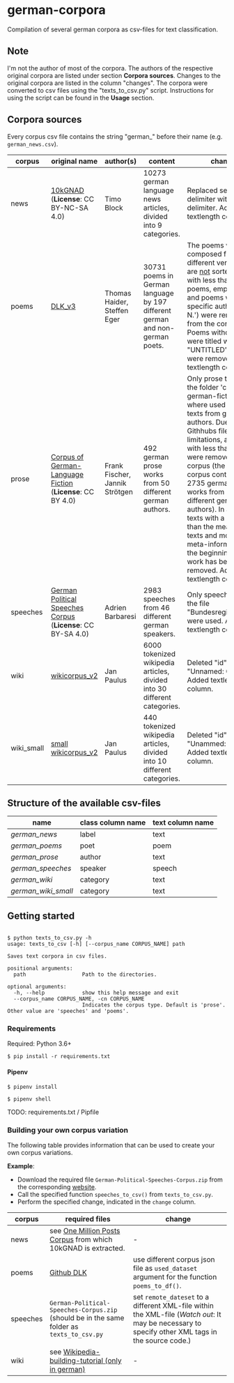 # german-corpora
Compilation of several german corpora as csv-files for text classification. 


## Note

I'm not the author of most of the corpora. The authors of the respective original corpora are listed under section **Corpora sources**. Changes to the original corpora are listed in the column "changes". The corpora were converted to csv files using the "texts_to_csv.py" script. Instructions for using the script can be found in the **Usage** section.

## Corpora sources

Every corpus csv file contains the string "german_" before their name (e.g. `german_news.csv`).

| corpus | original name  | author(s) | content | changes |
| --- | --- | --- | --- | --- |
| news |  [10kGNAD](https://tblock.github.io/10kGNAD/) (**License**: CC BY-NC-SA 4.0) | Timo Block | 10273 german language news articles, divided into 9 categories. | Replaced semicolon delimiter with comma delimiter. Added textlength column.|
| poems | [DLK_v3](https://github.com/tnhaider/DLK) | Thomas Haider, Steffen Eger | 30731 poems in German language by 197 different german and non-german poets. | The poems were composed from the different verses. These are <u>not</u> sorted. Poets with less than 6 poems, empty poems and poems without a specific author (= 'N. N.') were removed from the corpus. Poems without titles were titled with "UNTITLED". Poem ids were removed. Added textlength column. |
| prose | [Corpus of German-Language Fiction](https://figshare.com/articles/Corpus_of_German-Language_Fiction_txt_/4524680/1) (**License**: CC BY 4.0)| Frank Fischer, Jannik Strötgen | 492 german prose works from 50 different german authors. | Only prose texts from the folder 'corpus-of-german-fiction-txt' where used i.e. only texts from german authors. Due to Githhubs file size limitations, authors with less than 6 works were removed from the corpus (the original corpus contained 2735 german prose works from 549 different german authors). In addition, texts with a length less than the mean of all texts and most of the meta-information at the beginning of each work has been removed. Added textlength column.|
| speeches | [German Political Speeches Corpus](https://adrien.barbaresi.eu/corpora/speeches/#data) (**License**: CC BY-SA 4.0) | Adrien Barbaresi | 2983 speeches from 46 different german speakers. | Only speeches from the file "Bundesregierung.xml" were used. Added textlength column.|
| wiki | [wikicorpus_v2](https://github.com/realjanpaulus/german_text_classification_nlp) | Jan Paulus | 6000 tokenized wikipedia articles, divided into 30 different categories. | Deleted "id" and "Unnamed: 0" column. Added textlength column.|
| wiki_small | [small wikicorpus_v2](https://github.com/realjanpaulus/german_text_classification_nlp) | Jan Paulus | 440 tokenized wikipedia articles, divided into 10 different categories. | Deleted "id" and "Unammed: 0" column. Added textlength column.|

## Structure of the available csv-files

| name | class column name | text column name |
| --- | --- | --- |
| *german_news* | label | text |
| *german_poems* | poet | poem |
| *german_prose* | author | text |
| *german_speeches* | speaker| speech |
| *german_wiki* | category | text |
| *german_wiki_small* | category | text |



## Getting started

```

$ python texts_to_csv.py -h
usage: texts_to_csv [-h] [--corpus_name CORPUS_NAME] path

Saves text corpora in csv files.

positional arguments:
  path                  Path to the directories.

optional arguments:
  -h, --help            show this help message and exit
  --corpus_name CORPUS_NAME, -cn CORPUS_NAME 
                        Indicates the corpus type. Default is 'prose'. Other value are 'speeches' and 'poems'.

```

### Requirements

Required: Python 3.6+

`$ pip install -r requirements.txt`


#### Pipenv

```
$ pipenv install

$ pipenv shell
```

TODO: requirements.txt / Pipfile

### Building your own corpus variation

The following table provides information that can be used to create your own corpus variations.

**Example**: 
* Download the required file `German-Political-Speeches-Corpus.zip` from the corresponding [website](https://adrien.barbaresi.eu/corpora/speeches/#data). 
* Call the specified function `speeches_to_csv()` from `texts_to_csv.py`.
* Perform the specified change, indicated in the `change` column.

| corpus | required files | change |
| --- | --- | --- | 
| news | see [One Million Posts Corpus](https://ofai.github.io/million-post-corpus/) from which 10kGNAD is extracted. | - |
| poems | [Github DLK](https://github.com/tnhaider/DLK) | use different corpus json file as `used_dataset` argument for the function `poems_to_df()`. |
| speeches | `German-Political-Speeches-Corpus.zip` (should be in the same folder as `texts_to_csv.py` | set `remote_dateset` to a different XML-file within the XML-file (*Watch out*: It may be necessary to specify other XML tags in the source code.) |
| wiki | see [Wikipedia-building-tutorial (only in german)](https://github.com/realjanpaulus/german_text_classification_nlp/blob/master/tutorials/Zusatzkapitel%20-%20Wie%20baue%20ich%20mein%20eigenes%20Wikipediakorpus%3F.ipynb) | - |
